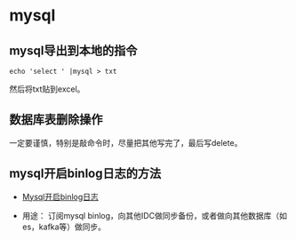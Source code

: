 # mysql

## mysql导出到本地的指令
```
echo 'select ' |mysql > txt
```
然后将txt贴到excel。


## 数据库表删除操作

一定要谨慎，特别是敲命令时，尽量把其他写完了，最后写delete。

## mysql开启binlog日志的方法

- [Mysql开启binlog日志](./Mysql开启binlog日志.md)

* 用途： 订阅mysql binlog，向其他IDC做同步备份，或者做向其他数据库（如es，kafka等）做同步。

